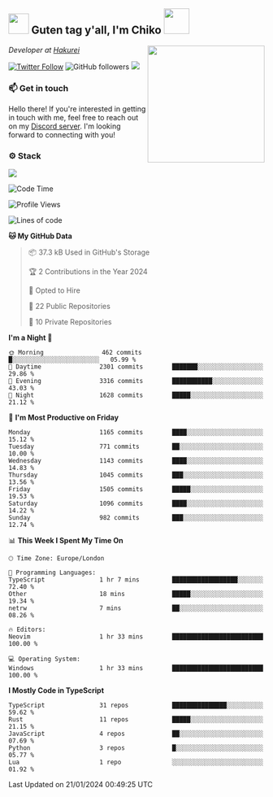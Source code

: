 <h2><img src="https://cdn.discordapp.com/emojis/1100181376730402906.gif?quality=lossless" width="40"> Guten tag y'all, I'm Chiko <img src="https://a.ppy.sh/15907233" width="50"></h2>
<a href="https://twitter.com/Zzul0714/status/1654451338179395585?s=20"><img align='right' src="https://cdn.discordapp.com/attachments/1109162815866023976/1109163700583153705/FvXKt8paEAAR6Ak1.png" width="230"></a>
<p><em>Developer at <a href="https://github.com/hakureiapp">Hakurei</a></em></p>

[![Twitter Follow](https://img.shields.io/twitter/follow/chikoxq?label=Follow)](https://twitter.com/intent/follow?screen_name=chikoxq)
![GitHub followers](https://img.shields.io/github/followers/chikof?label=Follow&style=social)
![](https://komarev.com/ghpvc/?username=chikof&color=blue)

### 📫 Get in touch
Hello there! If you're interested in getting in touch with me, feel free to reach out on my [Discord server](https://discord.gg/sejc7TnX6N). I'm looking forward to connecting with you!

### ⚙️ Stack
![](https://skillicons.dev/icons?i=git,kubernetes,docker,js,ts,cloudflare,css,deno,express,graphql,html,mongodb,nestjs,py,react,apollo,bash,java,lua,nextjs,netlify,nodejs,ps,powershell,rust,neovim,tauri,sentry,postgres,tailwind,prisma,actix)

<!--START_SECTION:waka-->
![Code Time](http://img.shields.io/badge/Code%20Time-1%2C566%20hrs%2035%20mins-blue)

![Profile Views](http://img.shields.io/badge/Profile%20Views-6-blue)

![Lines of code](https://img.shields.io/badge/From%20Hello%20World%20I%27ve%20Written-6.8%20million%20lines%20of%20code-blue)

**🐱 My GitHub Data** 

> 📦 37.3 kB Used in GitHub's Storage 
 > 
> 🏆 2 Contributions in the Year 2024
 > 
> 💼 Opted to Hire
 > 
> 📜 22 Public Repositories 
 > 
> 🔑 10 Private Repositories 
 > 
**I'm a Night 🦉** 

```text
🌞 Morning                462 commits         █░░░░░░░░░░░░░░░░░░░░░░░░   05.99 % 
🌆 Daytime                2301 commits        ███████░░░░░░░░░░░░░░░░░░   29.86 % 
🌃 Evening                3316 commits        ███████████░░░░░░░░░░░░░░   43.03 % 
🌙 Night                  1628 commits        █████░░░░░░░░░░░░░░░░░░░░   21.12 % 
```
📅 **I'm Most Productive on Friday** 

```text
Monday                   1165 commits        ████░░░░░░░░░░░░░░░░░░░░░   15.12 % 
Tuesday                  771 commits         ██░░░░░░░░░░░░░░░░░░░░░░░   10.00 % 
Wednesday                1143 commits        ████░░░░░░░░░░░░░░░░░░░░░   14.83 % 
Thursday                 1045 commits        ███░░░░░░░░░░░░░░░░░░░░░░   13.56 % 
Friday                   1505 commits        █████░░░░░░░░░░░░░░░░░░░░   19.53 % 
Saturday                 1096 commits        ████░░░░░░░░░░░░░░░░░░░░░   14.22 % 
Sunday                   982 commits         ███░░░░░░░░░░░░░░░░░░░░░░   12.74 % 
```


📊 **This Week I Spent My Time On** 

```text
🕑︎ Time Zone: Europe/London

💬 Programming Languages: 
TypeScript               1 hr 7 mins         ██████████████████░░░░░░░   72.40 % 
Other                    18 mins             █████░░░░░░░░░░░░░░░░░░░░   19.34 % 
netrw                    7 mins              ██░░░░░░░░░░░░░░░░░░░░░░░   08.26 % 

🔥 Editors: 
Neovim                   1 hr 33 mins        █████████████████████████   100.00 % 

💻 Operating System: 
Windows                  1 hr 33 mins        █████████████████████████   100.00 % 
```

**I Mostly Code in TypeScript** 

```text
TypeScript               31 repos            ███████████████░░░░░░░░░░   59.62 % 
Rust                     11 repos            █████░░░░░░░░░░░░░░░░░░░░   21.15 % 
JavaScript               4 repos             ██░░░░░░░░░░░░░░░░░░░░░░░   07.69 % 
Python                   3 repos             █░░░░░░░░░░░░░░░░░░░░░░░░   05.77 % 
Lua                      1 repo              ░░░░░░░░░░░░░░░░░░░░░░░░░   01.92 % 
```




 Last Updated on 21/01/2024 00:49:25 UTC
<!--END_SECTION:waka-->


<!--
<p align="center">
     <a href="https://discord.gg/HhybNhchcC"><img src="https://invidget.switchblade.xyz/sejc7TnX6N" align="center" ><a>
</p> 
-->
